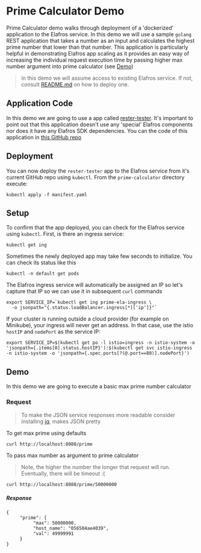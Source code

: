 # Prime Calculator Demo

Prime Calculator demo walks through deployment of a 'dockerized' application to the Elafros service. In this demo we will use a sample `golang` REST application that takes a number as an input and calculates the highest prime number that lower than that number. This application is particularly helpful in demonstrating Elafros app scaling as it provides an easy way of increasing the individual request execution time by passing higher max number argument into prime calculator (see [Demo](##Demo))

> In this demo we will assume access to existing Elafros service. If not, consult [README.md](https://github.com/google/elafros/blob/master/README.md) on how to deploy one.

## Application Code

In this demo we are going to use a app called [rester-tester](https://github.com/mchmarny/rester-tester). It's important to point out that this application doesn't use any 'special' Elafros components nor does it have any Elafros SDK dependencies. You can the code of this application in [this GitHub repo](https://github.com/mchmarny/rester-tester)

## Deployment

You can now deploy the `rester-tester` app to the Elafros service from it's current GitHub repo using `kubectl`. From the `prime-calculator` directory execute: 

```
kubectl apply -f manifest.yaml
```

## Setup

To confirm that the app deployed, you can check for the Elafros service using `kubectl`. First, is there an ingress service:

```
kubectl get ing
```

Sometimes the newly deployed app may take few seconds to initialize. You can check its status like this

```
kubectl -n default get pods
```

The Elafros ingress service will automatically be assigned an IP so let's capture that IP so we can use it in subsequent `curl` commands

```shell
export SERVICE_IP=`kubectl get ing prime-ela-ingress \
  -o jsonpath="{.status.loadBalancer.ingress[*]['ip']}"`
```

If your cluster is running outside a cloud provider (for example on Minikube),
your ingress will never get an address. In that case, use the istio `hostIP` and `nodePort` as the service IP:

```shell
export SERVICE_IP=$(kubectl get po -l istio=ingress -n istio-system -o 'jsonpath={.items[0].status.hostIP}'):$(kubectl get svc istio-ingress -n istio-system -o 'jsonpath={.spec.ports[?(@.port==80)].nodePort}')
```

## Demo

In this demo we are going to execute a basic max prime number calculator

### Request

> To make the JSON service responses more readable consider installing [jq](https://stedolan.github.io/jq/), makes JSON pretty

To get max prime using defaults

```
curl http://localhost:8080/prime
```

To pass max number as argument to prime calculator 

> Note, the higher the number the longer that request will run. Eventually, there will be timeout :( 

```
curl http://localhost:8080/prime/50000000
```

##### Response

```
{
     "prime": {
          "max": 50000000,
          "host_name": "056504ae4039",
          "val": 49999991
     }
}
```
